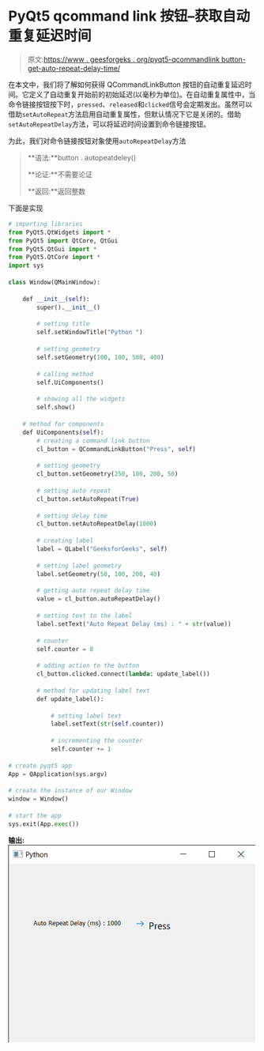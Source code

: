 # PyQt5 qcommand link 按钮–获取自动重复延迟时间

> 原文:[https://www . geesforgeks . org/pyqt5-qcommandlink button-get-auto-repeat-delay-time/](https://www.geeksforgeeks.org/pyqt5-qcommandlinkbutton-getting-auto-repeat-delay-time/)

在本文中，我们将了解如何获得 QCommandLinkButton 按钮的自动重复延迟时间。它定义了自动重复开始前的初始延迟(以毫秒为单位)。在自动重复属性中，当命令链接按钮按下时，`pressed`、`released`和`clicked`信号会定期发出。虽然可以借助`setAutoRepeat`方法启用自动重复属性，但默认情况下它是关闭的。借助`setAutoRepeatDelay`方法，可以将延迟时间设置到命令链接按钮。

为此，我们对命令链接按钮对象使用`autoRepeatDelay`方法

> **语法:**button . autopeatdeley()
> 
> **论证:**不需要论证
> 
> **返回:**返回整数

下面是实现

```py
# importing libraries
from PyQt5.QtWidgets import * 
from PyQt5 import QtCore, QtGui
from PyQt5.QtGui import * 
from PyQt5.QtCore import * 
import sys

class Window(QMainWindow):

    def __init__(self):
        super().__init__()

        # setting title
        self.setWindowTitle("Python ")

        # setting geometry
        self.setGeometry(100, 100, 500, 400)

        # calling method
        self.UiComponents()

        # showing all the widgets
        self.show()

    # method for components
    def UiComponents(self):
        # creating a command link button
        cl_button = QCommandLinkButton("Press", self)

        # setting geometry
        cl_button.setGeometry(250, 100, 200, 50)

        # setting auto repeat
        cl_button.setAutoRepeat(True)

        # setting delay time
        cl_button.setAutoRepeatDelay(1000)

        # creating label
        label = QLabel("GeeksforGeeks", self)

        # setting label geometry
        label.setGeometry(50, 100, 200, 40)

        # getting auto repeat delay time
        value = cl_button.autoRepeatDelay()

        # setting text to the label
        label.setText("Auto Repeat Delay (ms) : " + str(value))

        # counter
        self.counter = 0

        # adding action to the button
        cl_button.clicked.connect(lambda: update_label())

        # method for updating label text
        def update_label():

            # setting label text
            label.setText(str(self.counter))

            # incrementing the counter
            self.counter += 1

# create pyqt5 app
App = QApplication(sys.argv)

# create the instance of our Window
window = Window()

# start the app
sys.exit(App.exec())
```

**输出:**
![](img/b2b7b8290b9a8f76434ba2a4bbbd7fa6.png)